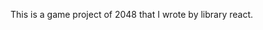This is a game project of 2048 that I wrote by library react.
[](https://github.com/ali-tz-2004/game-2048/blob/master/public/image_game.png)
